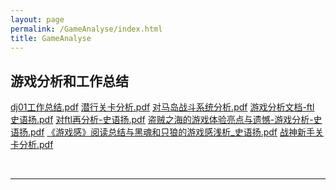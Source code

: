 ```yaml
---
layout: page
permalink: /GameAnalyse/index.html
title: GameAnalyse
---
```


## 游戏分析和工作总结
[dj01工作总结.pdf](https://github.com/ice-amber/ice-amber.github.io/files/12712458/dj01.pdf)
[潜行关卡分析.pdf](https://github.com/ice-amber/ice-amber.github.io/files/12712440/default.pdf)
[对马岛战斗系统分析.pdf](https://github.com/ice-amber/ice-amber.github.io/files/12712450/default.pdf)
[游戏分析文档-ftl 史语扬.pdf](https://github.com/ice-amber/ice-amber.github.io/files/12712453/-ftl.pdf)
[对ftl再分析-史语扬.pdf](https://github.com/ice-amber/ice-amber.github.io/files/12712461/ftl.-.pdf)
[盗贼之海的游戏体验亮点与遗憾-游戏分析-史语扬.pdf](https://github.com/ice-amber/ice-amber.github.io/files/12712460/-.-.pdf)
[《游戏感》阅读总结与黑魂和只狼的游戏感浅析_史语扬.pdf](https://github.com/ice-amber/ice-amber.github.io/files/12712456/_.pdf)
[战神新手关卡分析.pdf](https://github.com/ice-amber/ice-amber.github.io/files/12712454/default.pdf)



  <br>

---
  <br>
